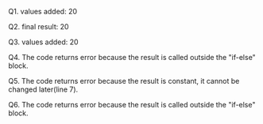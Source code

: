 Q1. values added:  20

Q2. final result:  20

Q3. values added:  20

Q4. The code returns error because the result is called outside the "if-else" block.

Q5. The code returns error because the result is constant, it cannot be changed later(line 7).

Q6. The code returns error because the result is called outside the "if-else" block.
